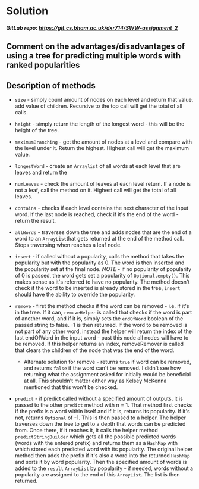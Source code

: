# Solution
##### GitLab repo: https://git.cs.bham.ac.uk/dxr714/SWW-assignment_2

## Comment on the advantages/disadvantages of using a tree for predicting multiple words with ranked popularities


## Description of methods

* `size` - simply count amount of nodes on each level and return that value. add value of children. Recursive to the top call will get the total of all calls.

* `height` - simply return the length of the longest word - this will be the height of the tree.

* `maximumBranching` - get the amount of nodes at a level and compare with the level under it. Return the highest. Highest call will get the maximum value.

* `longestWord` - create an `Arraylist` of all words at each level that are leaves and return the 

* `numLeaves` - check the amount of leaves at each level return. If a node is not a leaf, call the method on it. Highest call will get the total of all leaves.

* `contains` - checks if each level contains the next character of the input word. If the last node is reached, check if it's the end of the word - return the result.

* `allWords` - traverses down the tree and adds nodes that are the end of a word to an `ArrayList`that gets returned at the end of the method call. Stops traversing when reaches a leaf node.

* `insert` - if called without a popularity, calls the method that takes the popularity but with the popularity as 0. The word is then inserted and the popularity set at the final node. *NOTE* - if no popularity of popularity of 0 is passed, the word gets set a popularity of `Optional.empty()`. This makes sense as it's referred to have no popularity. The method doesn't check if the word to be inserted is already stored in the tree, `insert` should have the ability to override the popularity.

* `remove` - first the method checks if the word can be removed - i.e. if it's in the tree. If it can, `removeHelper` is called that checks if the word is part of another word, and if it is, simply sets the `endOfWord` boolean of the passed string to false. -1 is then returned. If the word to be removed is not part of any other word, instead the helper will return the index of the last endOfWord in the input word - past this node all nodes will have to be removed. If this helper returns an index, removeRemover is called that clears the children of the node that was the end of the word.

  * Alternate solution for remove - returns `true` if word can be removed, and returns `false` if the word can't be removed. I didn't see how returning what the assignment asked for initially would be beneficial at all. This shouldn't matter either way as Kelsey McKenna mentioned that this won't be checked.

* `predict` - if predict called without a specified amount of outputs, it is passed to the other `predict` method with n = 1. That method first checks if the prefix is a word within itself and if it is, returns its popularity. If it's not, returns `Optional` of -1. This is then passed to a helper. The helper traverses down the tree to get to a depth that words can be predicted from. Once there, if it reaches it, it calls the helper method `predictStringBuilder` which gets all the possible predicted words (words with the entered prefix) and returns them as a `HashMap` with which stored each predicted word with its popularity. The original helper method then adds the prefix if it's also a word into the returned `HashMap` and sorts it by word popularity. Then the specified amount of words is added to the `result` `ArrayList` by popularity - if needed, words without a popularity are assigned to the end of this `ArrayList`. The list is then returned.

